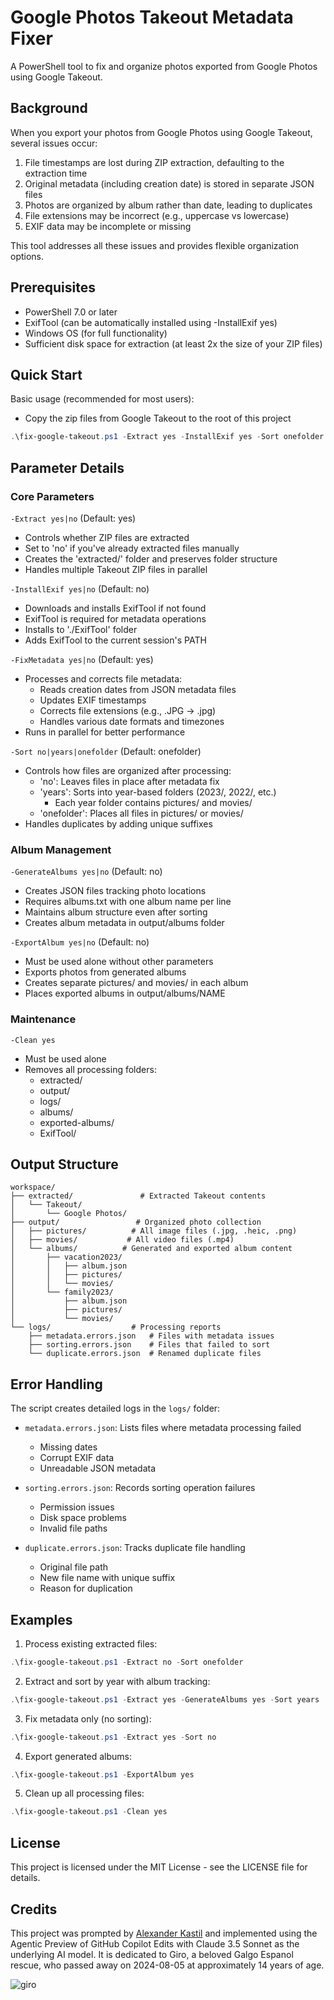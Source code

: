 # Google Photos Takeout Metadata Fixer

A PowerShell tool to fix and organize photos exported from Google Photos using Google Takeout.

## Background

When you export your photos from Google Photos using Google Takeout, several issues occur:

1. File timestamps are lost during ZIP extraction, defaulting to the extraction time
2. Original metadata (including creation date) is stored in separate JSON files
3. Photos are organized by album rather than date, leading to duplicates
4. File extensions may be incorrect (e.g., uppercase vs lowercase)
5. EXIF data may be incomplete or missing

This tool addresses all these issues and provides flexible organization options.

## Prerequisites

- PowerShell 7.0 or later
- ExifTool (can be automatically installed using -InstallExif yes)
- Windows OS (for full functionality)
- Sufficient disk space for extraction (at least 2x the size of your ZIP files)

## Quick Start

Basic usage (recommended for most users):

- Copy the zip files from Google Takeout to the root of this project

```powershell
.\fix-google-takeout.ps1 -Extract yes -InstallExif yes -Sort onefolder
```

## Parameter Details

### Core Parameters

`-Extract yes|no` (Default: yes)

- Controls whether ZIP files are extracted
- Set to 'no' if you've already extracted files manually
- Creates the 'extracted/' folder and preserves folder structure
- Handles multiple Takeout ZIP files in parallel

`-InstallExif yes|no` (Default: no)

- Downloads and installs ExifTool if not found
- ExifTool is required for metadata operations
- Installs to './ExifTool' folder
- Adds ExifTool to the current session's PATH

`-FixMetadata yes|no` (Default: yes)

- Processes and corrects file metadata:
  - Reads creation dates from JSON metadata files
  - Updates EXIF timestamps
  - Corrects file extensions (e.g., .JPG → .jpg)
  - Handles various date formats and timezones
- Runs in parallel for better performance

`-Sort no|years|onefolder` (Default: onefolder)

- Controls how files are organized after processing:
  - 'no': Leaves files in place after metadata fix
  - 'years': Sorts into year-based folders (2023/, 2022/, etc.)
    - Each year folder contains pictures/ and movies/
  - 'onefolder': Places all files in pictures/ or movies/
- Handles duplicates by adding unique suffixes

### Album Management

`-GenerateAlbums yes|no` (Default: no)

- Creates JSON files tracking photo locations
- Requires albums.txt with one album name per line
- Maintains album structure even after sorting
- Creates album metadata in output/albums folder

`-ExportAlbum yes|no` (Default: no)

- Must be used alone without other parameters
- Exports photos from generated albums
- Creates separate pictures/ and movies/ in each album
- Places exported albums in output/albums/NAME

### Maintenance

`-Clean yes`

- Must be used alone
- Removes all processing folders:
  - extracted/
  - output/
  - logs/
  - albums/
  - exported-albums/
  - ExifTool/

## Output Structure

```
workspace/
├── extracted/               # Extracted Takeout contents
│   └── Takeout/
│       └── Google Photos/
├── output/                 # Organized photo collection
│   ├── pictures/          # All image files (.jpg, .heic, .png)
│   ├── movies/           # All video files (.mp4)
│   └── albums/          # Generated and exported album content
│       ├── vacation2023/
│       │   ├── album.json
│       │   ├── pictures/
│       │   └── movies/
│       └── family2023/
│           ├── album.json
│           ├── pictures/
│           └── movies/
└── logs/                  # Processing reports
    ├── metadata.errors.json   # Files with metadata issues
    ├── sorting.errors.json    # Files that failed to sort
    └── duplicate.errors.json  # Renamed duplicate files
```

## Error Handling

The script creates detailed logs in the `logs/` folder:

- `metadata.errors.json`: Lists files where metadata processing failed

  - Missing dates
  - Corrupt EXIF data
  - Unreadable JSON metadata

- `sorting.errors.json`: Records sorting operation failures

  - Permission issues
  - Disk space problems
  - Invalid file paths

- `duplicate.errors.json`: Tracks duplicate file handling
  - Original file path
  - New file name with unique suffix
  - Reason for duplication

## Examples

1. Process existing extracted files:

```powershell
.\fix-google-takeout.ps1 -Extract no -Sort onefolder
```

2. Extract and sort by year with album tracking:

```powershell
.\fix-google-takeout.ps1 -Extract yes -GenerateAlbums yes -Sort years
```

3. Fix metadata only (no sorting):

```powershell
.\fix-google-takeout.ps1 -Extract yes -Sort no
```

4. Export generated albums:

```powershell
.\fix-google-takeout.ps1 -ExportAlbum yes
```

5. Clean up all processing files:

```powershell
.\fix-google-takeout.ps1 -Clean yes
```

## License

This project is licensed under the MIT License - see the LICENSE file for details.

## Credits

This project was prompted by [Alexander Kastil](https://www.linkedin.com/in/alexander-kastil-3bb26511a/) and implemented using the Agentic Preview of GitHub Copilot Edits with Claude 3.5 Sonnet as the underlying AI model. It is dedicated to Giro, a beloved Galgo Espanol rescue, who passed away on 2024-08-05 at approximately 14 years of age.

![giro](/sample_export/giro.jpg)
